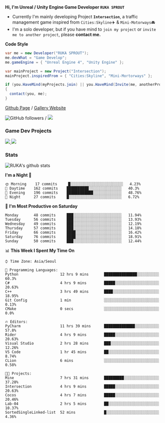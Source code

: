 **Hi, I'm Unreal / Unity Engine Game Developer `RUKA SPROUT`**

- Currently I'm mainly developing Project **`Intersection`**, a traffic management game inspired from `Cities:Skyline`✈️ & `Mini-Motorways`🚘
- I'm a solo developer, but if you have mind to `join my project` or `invite me to another project`, please **contact me.**

**Code Style**

```csharp
var me = new Developer("RUKA SPROUT");
me.devWhat = "Game Develop";
me.gameEngine = { "Unreal Engine 4", "Unity Engine" };
```

```csharp
var mainProject = new Project("Intersection");
mainProject.inspiredFrom = { "Cities:Skyline", "Mini-Mortorways" };

if (you.HaveMind(myProjects.join) || you.HaveMind(Invite(me, anotherProject)))
{
  contact(you, me);
}
```

[Github Page](https://lutca1320.github.io/) / [Gallery Website](https://rukasp.xyz/)

![GitHub followers](https://img.shields.io/github/followers/lutca1320?label=Follow&style=social) / [![](https://img.shields.io/badge/Gmail-lutca1320%40gmail.com-blue)](mailto:lutca1320@gmail.com)

### Game Dev Projects

<a href="https://github.com/lutca1320/Intersection">
  <img src="https://github-readme-stats.vercel.app/api/pin/?username=lutca1320&repo=Intersection" />
</a>
<a href="https://github.com/lutca1320/Together">
  <img src="https://github-readme-stats.vercel.app/api/pin/?username=lutca1320&repo=Together" />
</a>


### Stats

![RUKA's github stats](https://github-readme-stats.vercel.app/api?username=lutca1320&show_icons=true&include_all_commits=true&count_private=true&hide=contribs,prs)

<!--START_SECTION:waka-->
**I'm a Night 🦉** 

```text
🌞 Morning    17 commits     █░░░░░░░░░░░░░░░░░░░░░░░░   4.23% 
🌆 Daytime    162 commits    ██████████░░░░░░░░░░░░░░░   40.3% 
🌃 Evening    196 commits    ████████████░░░░░░░░░░░░░   48.76% 
🌙 Night      27 commits     █░░░░░░░░░░░░░░░░░░░░░░░░   6.72%

```
📅 **I'm Most Productive on Saturday** 

```text
Monday       48 commits     ███░░░░░░░░░░░░░░░░░░░░░░   11.94% 
Tuesday      56 commits     ███░░░░░░░░░░░░░░░░░░░░░░   13.93% 
Wednesday    49 commits     ███░░░░░░░░░░░░░░░░░░░░░░   12.19% 
Thursday     57 commits     ███░░░░░░░░░░░░░░░░░░░░░░   14.18% 
Friday       66 commits     ████░░░░░░░░░░░░░░░░░░░░░   16.42% 
Saturday     76 commits     ████░░░░░░░░░░░░░░░░░░░░░   18.91% 
Sunday       50 commits     ███░░░░░░░░░░░░░░░░░░░░░░   12.44%

```


📊 **This Week I Spent My Time On** 

```text
⌚︎ Time Zone: Asia/Seoul

💬 Programming Languages: 
Python                   12 hrs 9 mins       ███████████████░░░░░░░░░░   60.3% 
C#                       4 hrs 9 mins        █████░░░░░░░░░░░░░░░░░░░░   20.63% 
C++                      3 hrs 49 mins       ████░░░░░░░░░░░░░░░░░░░░░   18.95% 
Git Config               1 min               ░░░░░░░░░░░░░░░░░░░░░░░░░   0.13% 
CMake                    0 secs              ░░░░░░░░░░░░░░░░░░░░░░░░░   0.0%

🔥 Editors: 
PyCharm                  11 hrs 39 mins      ██████████████░░░░░░░░░░░   57.8% 
Rider                    4 hrs 9 mins        █████░░░░░░░░░░░░░░░░░░░░   20.63% 
Visual Studio            2 hrs 28 mins       ███░░░░░░░░░░░░░░░░░░░░░░   12.26% 
VS Code                  1 hr 45 mins        ██░░░░░░░░░░░░░░░░░░░░░░░   8.74% 
CLion                    6 mins              ░░░░░░░░░░░░░░░░░░░░░░░░░   0.58%

🐱‍💻 Projects: 
Mine                     7 hrs 31 mins       █████████░░░░░░░░░░░░░░░░   37.28% 
Intersection             4 hrs 9 mins        █████░░░░░░░░░░░░░░░░░░░░   20.63% 
Cocos                    4 hrs 7 mins        █████░░░░░░░░░░░░░░░░░░░░   20.46% 
Lab-04                   2 hrs 5 mins        ██░░░░░░░░░░░░░░░░░░░░░░░   10.37% 
SortedSingleLinked-list  52 mins             █░░░░░░░░░░░░░░░░░░░░░░░░   4.36%

```


<!--END_SECTION:waka-->
